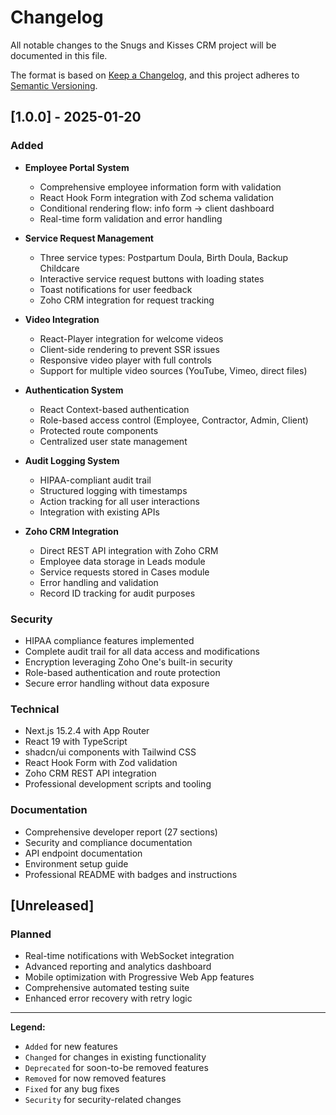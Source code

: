 # Changelog

All notable changes to the Snugs and Kisses CRM project will be documented in this file.

The format is based on [Keep a Changelog](https://keepachangelog.com/en/1.0.0/),
and this project adheres to [Semantic Versioning](https://semver.org/spec/v2.0.0.html).

## [1.0.0] - 2025-01-20

### Added
- **Employee Portal System**
  - Comprehensive employee information form with validation
  - React Hook Form integration with Zod schema validation
  - Conditional rendering flow: info form → client dashboard
  - Real-time form validation and error handling

- **Service Request Management**
  - Three service types: Postpartum Doula, Birth Doula, Backup Childcare
  - Interactive service request buttons with loading states
  - Toast notifications for user feedback
  - Zoho CRM integration for request tracking

- **Video Integration**
  - React-Player integration for welcome videos
  - Client-side rendering to prevent SSR issues
  - Responsive video player with full controls
  - Support for multiple video sources (YouTube, Vimeo, direct files)

- **Authentication System**
  - React Context-based authentication
  - Role-based access control (Employee, Contractor, Admin, Client)
  - Protected route components
  - Centralized user state management

- **Audit Logging System**
  - HIPAA-compliant audit trail
  - Structured logging with timestamps
  - Action tracking for all user interactions
  - Integration with existing APIs

- **Zoho CRM Integration**
  - Direct REST API integration with Zoho CRM
  - Employee data storage in Leads module
  - Service requests stored in Cases module
  - Error handling and validation
  - Record ID tracking for audit purposes

### Security
- HIPAA compliance features implemented
- Complete audit trail for all data access and modifications
- Encryption leveraging Zoho One's built-in security
- Role-based authentication and route protection
- Secure error handling without data exposure

### Technical
- Next.js 15.2.4 with App Router
- React 19 with TypeScript
- shadcn/ui components with Tailwind CSS
- React Hook Form with Zod validation
- Zoho CRM REST API integration
- Professional development scripts and tooling

### Documentation
- Comprehensive developer report (27 sections)
- Security and compliance documentation
- API endpoint documentation
- Environment setup guide
- Professional README with badges and instructions

## [Unreleased]

### Planned
- Real-time notifications with WebSocket integration
- Advanced reporting and analytics dashboard
- Mobile optimization with Progressive Web App features
- Comprehensive automated testing suite
- Enhanced error recovery with retry logic

---

**Legend:**
- `Added` for new features
- `Changed` for changes in existing functionality
- `Deprecated` for soon-to-be removed features
- `Removed` for now removed features
- `Fixed` for any bug fixes
- `Security` for security-related changes
